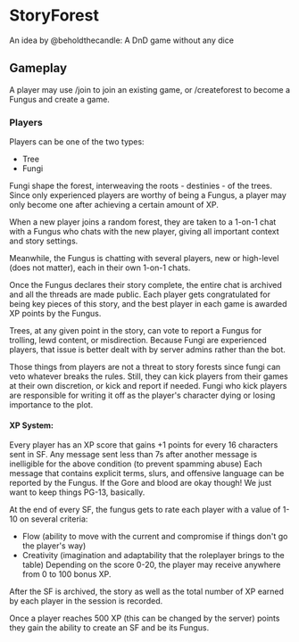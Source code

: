 # StoryForest
An idea by @beholdthecandle: A DnD game without any dice

## Gameplay
A player may use /join to join an existing game, or /createforest to become a Fungus and create a game.

### Players
Players can be one of the two types:
- Tree
- Fungi

Fungi shape the forest, interweaving the roots - destinies - of the trees. Since only experienced players are worthy of being a Fungus, a player may only become one after achieving a certain amount of XP.

When a new player joins a random forest, they are taken to a 1-on-1 chat with a Fungus who chats with the new player, giving all important context and story settings.

Meanwhile, the Fungus is chatting with several players, new or high-level (does not matter), each in their own 1-on-1 chats.

Once the Fungus declares their story complete, the entire chat is archived and all the threads are made public. Each player gets congratulated for being key pieces of this story, and the best player in each game is awarded XP points by the Fungus.

Trees, at any given point in the story, can vote to report a Fungus for trolling, lewd content, or misdirection. Because Fungi are experienced players, that issue is better dealt with by server admins rather than the bot.

Those things from players are not a threat to story forests since fungi can veto whatever breaks the rules. Still, they can kick players from their games at their own discretion, or kick and report if needed. Fungi who kick players are responsible for writing it off as the player's character dying or losing importance to the plot.


#### XP System:

Every player has an XP score that gains +1 points for every 16 characters sent in SF.
Any message sent less than 7s after another message is inelligible for the above condition (to prevent spamming abuse)
Each message that contains explicit terms, slurs, and offensive language can be reported by the Fungus. If the 
Gore and blood are okay though! We just want to keep things PG-13, basically.

At the end of every SF, the fungus gets to rate each player with a value of 1-10 on several criteria:
- Flow (ability to move with the current and compromise if things don't go the player's way)
- Creativity (imagination and adaptability that the roleplayer brings to the table)
Depending on the score 0-20, the player may receive anywhere from 0 to 100 bonus XP.

After the SF is archived, the story as well as the total number of XP earned by each player in the session is recorded.

Once a player reaches 500 XP (this can be changed by the server) points they gain the ability to create an SF and be its Fungus.
